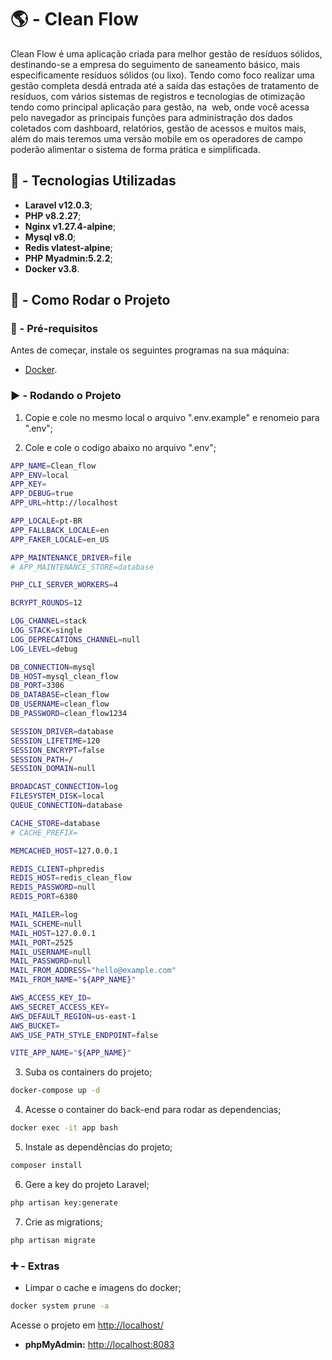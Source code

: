 # 🌎 - Clean Flow

Clean Flow é uma aplicação criada para melhor gestão de resíduos sólidos, destinando-se a empresa do seguimento de saneamento básico, mais especificamente resíduos sólidos (ou lixo). Tendo como foco realizar uma gestão completa desdá entrada até a saída das estações de tratamento de resíduos, com vários sistemas de registros e tecnologias de otimização tendo como principal aplicação para gestão, na  web, onde você acessa pelo navegador as principais funções para administração dos dados coletados com dashboard, relatórios, gestão de acessos e muitos mais, além do mais teremos uma versão mobile em os operadores de campo poderão alimentar o sistema de forma prática e simplificada.

## 📌 - Tecnologias Utilizadas
- **Laravel v12.0.3**;
- **PHP v8.2.27**;
- **Nginx v1.27.4-alpine**;
- **Mysql v8.0**;
- **Redis vlatest-alpine**;
- **PHP Myadmin:5.2.2**;
- **Docker v3.8**.

## 🚀 - Como Rodar o Projeto

### 🔧 - Pré-requisitos
Antes de começar, instale os seguintes programas na sua máquina:
- [Docker](https://www.docker.com/).

### ▶️ - Rodando o Projeto
1. Copie e cole no mesmo local o arquivo ".env.example" e renomeio para ".env";

2. Cole e cole o codigo abaixo no arquivo ".env";
```sh
APP_NAME=Clean_flow
APP_ENV=local
APP_KEY=
APP_DEBUG=true
APP_URL=http://localhost

APP_LOCALE=pt-BR
APP_FALLBACK_LOCALE=en
APP_FAKER_LOCALE=en_US

APP_MAINTENANCE_DRIVER=file
# APP_MAINTENANCE_STORE=database

PHP_CLI_SERVER_WORKERS=4

BCRYPT_ROUNDS=12

LOG_CHANNEL=stack
LOG_STACK=single
LOG_DEPRECATIONS_CHANNEL=null
LOG_LEVEL=debug

DB_CONNECTION=mysql
DB_HOST=mysql_clean_flow
DB_PORT=3306
DB_DATABASE=clean_flow
DB_USERNAME=clean_flow
DB_PASSWORD=clean_flow1234

SESSION_DRIVER=database
SESSION_LIFETIME=120
SESSION_ENCRYPT=false
SESSION_PATH=/
SESSION_DOMAIN=null

BROADCAST_CONNECTION=log
FILESYSTEM_DISK=local
QUEUE_CONNECTION=database

CACHE_STORE=database
# CACHE_PREFIX=

MEMCACHED_HOST=127.0.0.1

REDIS_CLIENT=phpredis
REDIS_HOST=redis_clean_flow
REDIS_PASSWORD=null
REDIS_PORT=6380

MAIL_MAILER=log
MAIL_SCHEME=null
MAIL_HOST=127.0.0.1
MAIL_PORT=2525
MAIL_USERNAME=null
MAIL_PASSWORD=null
MAIL_FROM_ADDRESS="hello@example.com"
MAIL_FROM_NAME="${APP_NAME}"

AWS_ACCESS_KEY_ID=
AWS_SECRET_ACCESS_KEY=
AWS_DEFAULT_REGION=us-east-1
AWS_BUCKET=
AWS_USE_PATH_STYLE_ENDPOINT=false

VITE_APP_NAME="${APP_NAME}"
```

3. Suba os containers do projeto;
```sh
docker-compose up -d
```

4. Acesse o container do back-end para rodar as dependencias;
```sh
docker exec -it app bash
```

5. Instale as dependências do projeto;
```sh
composer install
```

6. Gere a key do projeto Laravel;
```sh
php artisan key:generate
```

7. Crie as migrations;
```sh
php artisan migrate
```

### ➕ - Extras
- Limpar o cache e imagens do docker;
```sh
docker system prune -a
```

Acesse o projeto em [http://localhost/](http://localhost/)
- **phpMyAdmin:** [http://localhost:8083](http://localhost:8083)
